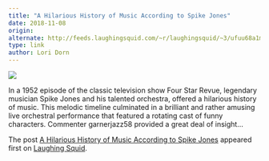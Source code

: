 ```yaml
---
title: "A Hilarious History of Music According to Spike Jones"
date: 2018-11-08
origin: 
alternate: http://feeds.laughingsquid.com/~r/laughingsquid/~3/ufuu68a1mCs/
type: link
author: Lori Dorn
---
```


![](https://laughingsquid.com/wp-content/uploads/2018/11/Spike-Jones-History-of-Music.png)

In a 1952 episode of the classic television show Four Star Revue, legendary musician Spike Jones and his talented orchestra, offered a hilarious history of music. This melodic timeline culminated in a brilliant and rather amusing live orchestral performance that featured a rotating cast of funny characters. Commenter garnerjazz58 provided a great deal of insight...

The post [A Hilarious History of Music According to Spike Jones](https://laughingsquid.com/spike-jones-history-of-music/) appeared first on [Laughing Squid](https://laughingsquid.com).

